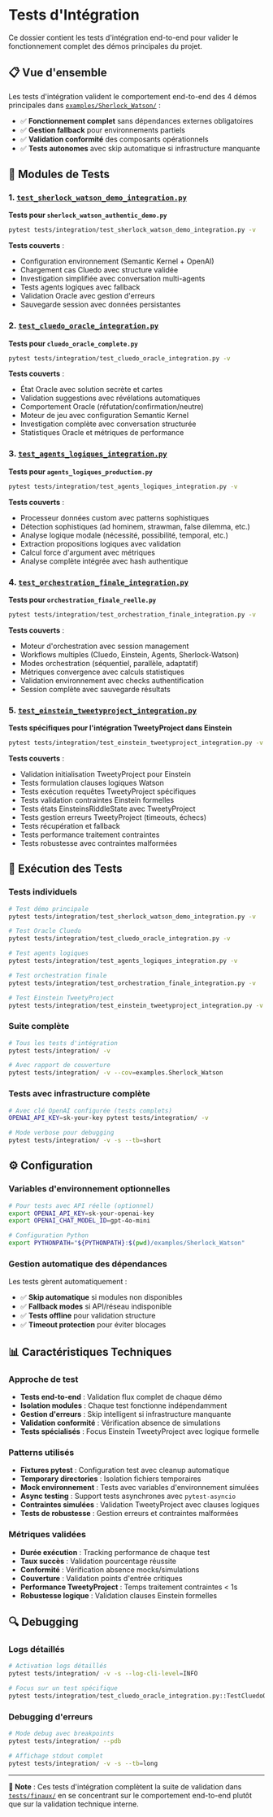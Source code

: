 # Tests d'Intégration

Ce dossier contient les tests d'intégration end-to-end pour valider le fonctionnement complet des démos principales du projet.

## 📋 Vue d'ensemble

Les tests d'intégration valident le comportement end-to-end des 4 démos principales dans [`examples/Sherlock_Watson/`](../../examples/Sherlock_Watson/) :

- ✅ **Fonctionnement complet** sans dépendances externes obligatoires
- ✅ **Gestion fallback** pour environnements partiels  
- ✅ **Validation conformité** des composants opérationnels
- ✅ **Tests autonomes** avec skip automatique si infrastructure manquante

## 🧪 Modules de Tests

### 1. [`test_sherlock_watson_demo_integration.py`](test_sherlock_watson_demo_integration.py)
**Tests pour `sherlock_watson_authentic_demo.py`**

```bash
pytest tests/integration/test_sherlock_watson_demo_integration.py -v
```

**Tests couverts** :
- Configuration environnement (Semantic Kernel + OpenAI)
- Chargement cas Cluedo avec structure validée
- Investigation simplifiée avec conversation multi-agents
- Tests agents logiques avec fallback
- Validation Oracle avec gestion d'erreurs
- Sauvegarde session avec données persistantes

### 2. [`test_cluedo_oracle_integration.py`](test_cluedo_oracle_integration.py)
**Tests pour `cluedo_oracle_complete.py`**

```bash
pytest tests/integration/test_cluedo_oracle_integration.py -v
```

**Tests couverts** :
- État Oracle avec solution secrète et cartes
- Validation suggestions avec révélations automatiques
- Comportement Oracle (réfutation/confirmation/neutre)
- Moteur de jeu avec configuration Semantic Kernel
- Investigation complète avec conversation structurée
- Statistiques Oracle et métriques de performance

### 3. [`test_agents_logiques_integration.py`](test_agents_logiques_integration.py)
**Tests pour `agents_logiques_production.py`**

```bash
pytest tests/integration/test_agents_logiques_integration.py -v
```

**Tests couverts** :
- Processeur données custom avec patterns sophistiques
- Détection sophistiques (ad hominem, strawman, false dilemma, etc.)
- Analyse logique modale (nécessité, possibilité, temporal, etc.)
- Extraction propositions logiques avec validation
- Calcul force d'argument avec métriques
- Analyse complète intégrée avec hash authentique

### 4. [`test_orchestration_finale_integration.py`](test_orchestration_finale_integration.py)
**Tests pour `orchestration_finale_reelle.py`**

```bash
pytest tests/integration/test_orchestration_finale_integration.py -v
```

**Tests couverts** :
- Moteur d'orchestration avec session management
- Workflows multiples (Cluedo, Einstein, Agents, Sherlock-Watson)
- Modes orchestration (séquentiel, parallèle, adaptatif)
- Métriques convergence avec calculs statistiques
- Validation environnement avec checks authentification
- Session complète avec sauvegarde résultats

### 5. [`test_einstein_tweetyproject_integration.py`](test_einstein_tweetyproject_integration.py)
**Tests spécifiques pour l'intégration TweetyProject dans Einstein**

```bash
pytest tests/integration/test_einstein_tweetyproject_integration.py -v
```

**Tests couverts** :
- Validation initialisation TweetyProject pour Einstein
- Tests formulation clauses logiques Watson
- Tests exécution requêtes TweetyProject spécifiques
- Tests validation contraintes Einstein formelles
- Tests états EinsteinsRiddleState avec TweetyProject
- Tests gestion erreurs TweetyProject (timeouts, échecs)
- Tests récupération et fallback
- Tests performance traitement contraintes
- Tests robustesse avec contraintes malformées

## 🚀 Exécution des Tests

### Tests individuels
```bash
# Test démo principale
pytest tests/integration/test_sherlock_watson_demo_integration.py -v

# Test Oracle Cluedo
pytest tests/integration/test_cluedo_oracle_integration.py -v

# Test agents logiques
pytest tests/integration/test_agents_logiques_integration.py -v

# Test orchestration finale
pytest tests/integration/test_orchestration_finale_integration.py -v

# Test Einstein TweetyProject
pytest tests/integration/test_einstein_tweetyproject_integration.py -v
```

### Suite complète
```bash
# Tous les tests d'intégration
pytest tests/integration/ -v

# Avec rapport de couverture
pytest tests/integration/ -v --cov=examples.Sherlock_Watson
```

### Tests avec infrastructure complète
```bash
# Avec clé OpenAI configurée (tests complets)
OPENAI_API_KEY=sk-your-key pytest tests/integration/ -v

# Mode verbose pour debugging
pytest tests/integration/ -v -s --tb=short
```

## ⚙️ Configuration

### Variables d'environnement optionnelles
```bash
# Pour tests avec API réelle (optionnel)
export OPENAI_API_KEY=sk-your-openai-key
export OPENAI_CHAT_MODEL_ID=gpt-4o-mini

# Configuration Python
export PYTHONPATH="${PYTHONPATH}:$(pwd)/examples/Sherlock_Watson"
```

### Gestion automatique des dépendances
Les tests gèrent automatiquement :
- ✅ **Skip automatique** si modules non disponibles
- ✅ **Fallback modes** si API/réseau indisponible  
- ✅ **Tests offline** pour validation structure
- ✅ **Timeout protection** pour éviter blocages

## 📊 Caractéristiques Techniques

### Approche de test
- **Tests end-to-end** : Validation flux complet de chaque démo
- **Isolation modules** : Chaque test fonctionne indépendamment
- **Gestion d'erreurs** : Skip intelligent si infrastructure manquante
- **Validation conformité** : Vérification absence de simulations
- **Tests spécialisés** : Focus Einstein TweetyProject avec logique formelle

### Patterns utilisés
- **Fixtures pytest** : Configuration test avec cleanup automatique
- **Temporary directories** : Isolation fichiers temporaires
- **Mock environnement** : Tests avec variables d'environnement simulées
- **Async testing** : Support tests asynchrones avec `pytest-asyncio`
- **Contraintes simulées** : Validation TweetyProject avec clauses logiques
- **Tests de robustesse** : Gestion erreurs et contraintes malformées

### Métriques validées
- **Durée exécution** : Tracking performance de chaque test
- **Taux succès** : Validation pourcentage réussite
- **Conformité** : Vérification absence mocks/simulations
- **Couverture** : Validation points d'entrée critiques
- **Performance TweetyProject** : Temps traitement contraintes < 1s
- **Robustesse logique** : Validation clauses Einstein formelles

## 🔍 Debugging

### Logs détaillés
```bash
# Activation logs détaillés
pytest tests/integration/ -v -s --log-cli-level=INFO

# Focus sur un test spécifique
pytest tests/integration/test_cluedo_oracle_integration.py::TestCluedoOracleIntegration::test_oracle_behavior_validation -v -s
```

### Debugging d'erreurs
```bash
# Mode debug avec breakpoints
pytest tests/integration/ --pdb

# Affichage stdout complet
pytest tests/integration/ -v -s --tb=long
```

---

**📝 Note** : Ces tests d'intégration complètent la suite de validation dans [`tests/finaux/`](../finaux/) en se concentrant sur le comportement end-to-end plutôt que sur la validation technique interne.